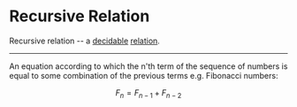 # Recursive Relation

Recursive relation -- a [decidable](https://github.com/marti-1/notebooks/blob/master/math/on-decision-problem.md) [relation](https://github.com/marti-1/notebooks/blob/master/math/on-functions-and-relations.md).

---

An equation according to which the n'th term of the sequence of numbers is equal to some combination of the previous terms e.g. Fibonacci numbers:

$$
F_{n} = F_{n-1} + F_{n-2}
$$

